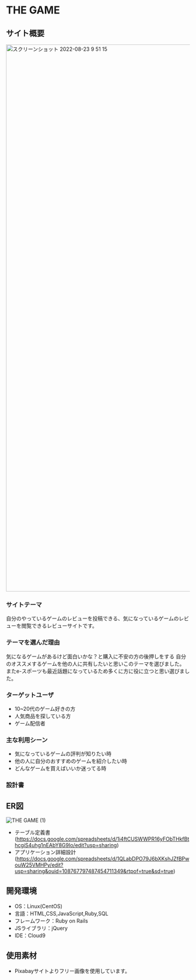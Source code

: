 # THE GAME

## サイト概要
<img width="1496" alt="スクリーンショット 2022-08-23 9 51 15" src="https://user-images.githubusercontent.com/106644921/186044701-75428b38-d00f-4bcc-a5c1-6bd2899b565a.png">

### サイトテーマ
自分のやっているゲームのレビューを投稿できる、気になっているゲームのレビューを閲覧できるレビューサイトです。

### テーマを選んだ理由
気になるゲームがあるけど面白いかな？と購入に不安の方の後押しをする
自分のオススメするゲームを他の人に共有したいと思いこのテーマを選びました。
またe-スポーツも最近話題になっているため多くに方に役に立つと思い選びました。

### ターゲットユーザ
- 10~20代のゲーム好きの方
- 人気商品を探している方
- ゲーム配信者

### 主な利用シーン
- 気になっているゲームの評判が知りたい時
- 他の人に自分のおすすめのゲームを紹介したい時
- どんなゲームを買えばいいか迷ってる時

### 設計書
## ER図
![THE GAME (1)](https://user-images.githubusercontent.com/106644921/186054182-3bf285d0-749e-45e9-ba01-4257de25dfcf.jpg)
- テーブル定義書(https://docs.google.com/spreadsheets/d/1i4ftCUSWWPR16yFObTHkfBthcgiS4uhg1nEAbY8G9Io/edit?usp=sharing)
- アプリケーション詳細設計(https://docs.google.com/spreadsheets/d/1QLabDPO79J6bXKshJZfBPwouW25VMHPy/edit?usp=sharing&ouid=108767797487454711349&rtpof=true&sd=true)

## 開発環境
- OS：Linux(CentOS)
- 言語：HTML,CSS,JavaScript,Ruby,SQL
- フレームワーク：Ruby on Rails
- JSライブラリ：jQuery
- IDE：Cloud9

## 使用素材
- Pixabayサイトよりフリー画像を使用しています。